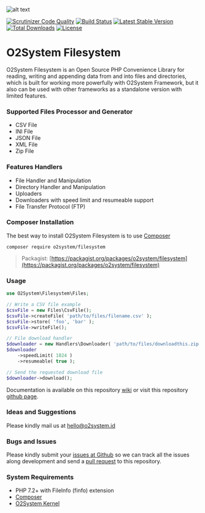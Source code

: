 ![alt text](https://repository-images.githubusercontent.com/68260766/7c1c3400-5c9f-11ea-9699-82997594a72b "O2System Filesystem Atom")

[![Scrutinizer Code Quality](https://scrutinizer-ci.com/g/o2system/filesystem/badges/quality-score.png?b=master)](https://scrutinizer-ci.com/g/o2system/filesystem/?branch=master)
[![Build Status](https://scrutinizer-ci.com/g/o2system/filesystem/badges/build.png?b=master)](https://scrutinizer-ci.com/g/o2system/filesystem/build-status/master)
[![Latest Stable Version](https://poser.pugx.org/o2system/filesystem/v/stable)](https://packagist.org/packages/o2system/filesystem)
[![Total Downloads](https://poser.pugx.org/o2system/filesystem/downloads)](https://packagist.org/packages/o2system/filesystem)
[![License](https://poser.pugx.org/o2system/filesystem/license)](https://packagist.org/packages/o2system/filesystem)

# O2System Filesystem
O2System Filesystem is an Open Source PHP Convenience Library for reading, writing and appending data from and into files and directories, which is built for working more powerfully with O2System Framework, but it also can be used with other frameworks as a standalone version with limited features.

### Supported Files Processor and Generator
- CSV File
- INI File
- JSON File
- XML File
- Zip File

### Features Handlers
- File Handler and Manipulation
- Directory Handler and Manipulation
- Uploaders
- Downloaders with speed limit and resumeable support
- File Transfer Protocol (FTP)

### Composer Installation
The best way to install O2System Filesystem is to use [Composer](https://getcomposer.org)
```
composer require o2system/filesystem
```
> Packagist: [https://packagist.org/packages/o2system/filesystem](https://packagist.org/packages/o2system/filesystem)

### Usage
```php
use O2System\Filesystem\Files;

// Write a CSV file example
$csvFile = new Files\CsvFile();
$csvFile->createFile( 'path/to/files/filename.csv' );
$csvFile->store( 'foo', 'bar' );
$csvFile->writeFile();

// File download handler
$downloader = new Handlers\Downloader( 'path/to/files/downloadthis.zip' );
$downloader
    ->speedLimit( 1024 )
    ->resumeable( true );

// Send the requested download file
$downloader->download();
```

Documentation is available on this repository [wiki](https://github.com/o2system/filesystem/wiki) or visit this repository [github page](https://o2system.github.io/filesystem).

### Ideas and Suggestions
Please kindly mail us at [hello@o2system.id](mailto:hello@o2system.id])

### Bugs and Issues
Please kindly submit your [issues at Github](http://github.com/o2system/filesystem/issues) so we can track all the issues along development and send a [pull request](http://github.com/o2system/filesystem/pulls) to this repository.

### System Requirements
- PHP 7.2+ with FileInfo (finfo) extension
- [Composer](https://getcomposer.org)
- [O2System Kernel](https://github.com/o2system/kernel)
